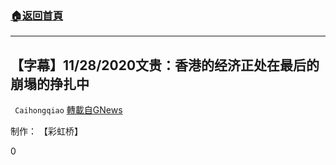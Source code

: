 ###  [:house:返回首頁](https://github.com/ourhimalayas/txt)
---

## 【字幕】11/28/2020文贵：香港的经济正处在最后的崩塌的挣扎中
` Caihongqiao` [轉載自GNews](https://gnews.org/zh-hans/601038/)

制作： 【彩虹桥】

0
